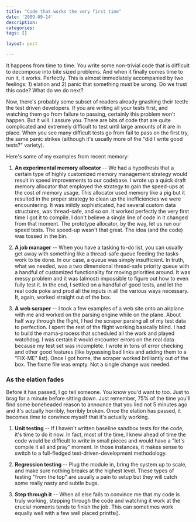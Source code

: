 ```yaml
---
title: "Code that works the very first time"
date: '2009-09-14'
description:
categories:
tags: []

layout: post

---
```

It happens from time to time. You write some non-trivial code that is difficult to decompose into bite sized problems. And when it finally comes time to run it, it works. Perfectly. This is almost immediately accompanied by two feelings: 1) elation and 2) panic that something must be wrong. Do we trust this code? What do we do next?

Now, there's probably some subset of readers already gnashing their teeth: the test driven developers. If you are writing all your tests first, and watching them go from failure to passing, certainly this problem won't happen. But it will. I assure you. There are bits of code that are quite complicated and extremely difficult to test until large amounts of it are in place. When you see many difficult tests go from fail to pass on the first try, the same panic strikes (although it's usually more of the "did I write good tests?" variety).

Here's some of my examples from recent memory:

1. <strong>An experimental memory allocator </strong>-- We had a hypothesis that a certain type of highly customized memory management strategy would result in speed improvements to our codebase. I wrote up a quick draft memory allocator that employed the strategy to gain the speed-ups at the cost of memory usage. This allocator used memory like a pig but it resulted in the proper strategy to clean up the inefficiencies we were encountering. It was mildly sophisticated, had several custom data structures, was thread-safe, and so on. It worked perfectly the very first time I got it to compile. I don't believe a single line of code in it changed from that moment. The prototype allocator, by the way, let us run our speed tests. The speed-up wasn't that great. The idea (and the code) was tossed in the bin.

2. <strong>A job manager</strong> -- When you have a tasking to-do list, you can usually get away with something like a thread-safe queue feeding the tasks work to be done. In our case, a queue was simply insufficient. In truth, what we needed, was a two dimensional thread-safe priority queue with a handful of customized functionality for moving priorities around. It was messy problem and it was (almost) impossible to figure out how to even fully test it. In the end, I settled on a handful of good tests, and let the real code poke and prod all the inputs in all the various ways necessary. It, again, worked straight out of the box.

3. <strong>A web scraper</strong> -- I took a few examples of a web site onto an airplane with me and worked on the parsing engine while on the plane. About half way through the flight, I had the scraper parsing all of my test data to perfection. I spent the rest of the flight working basically blind. I had to build the mama-process that scheduled all the work and played watchdog. I was certain it would encounter errors on the real data because my test set was incomplete. I wrote in tons of error checking and other good features (like bypassing bad links and adding them to a "FIX-ME" list). Once I got home, the scraper worked brilliantly out of the box. The fixme file was empty. Not a single change was needed.
<h3>As the elation fades</h3>
Before it has passed, I go tell someone. You know you'd want to too. Just to brag for a minute before sitting down. Just remember, 75% of the time you'll find some boneheaded reason to announce that you lied not 5 minutes ago and it's actually horribly, horribly broken. Once the elation has passed, it becomes time to convince myself that it's actually working.

1. <strong>Unit testing </strong>-- If I haven't written baseline sandbox tests for the code, it's time to do it now. In fact, most of the time, I knew ahead of time the code would be difficult to write in small pieces and would have a "let's compile it all and pray" moment. In those instances, it makes sense to switch to a full-fledged test-driven-development methodology.

2. <strong>Regression testing </strong>-- Plug the module in, bring the system up to scale, and make sure nothing breaks at the highest level. These types of testing "from the top" are usually a pain to setup but they will catch some really nasty and subtle bugs.

3. <strong>Step through it</strong> -- When all else fails to convince me that my code is truly working, stepping through the code and watching it work at the crucial moments tends to finish the job. This can sometimes work equally well with a few well placed printfs().